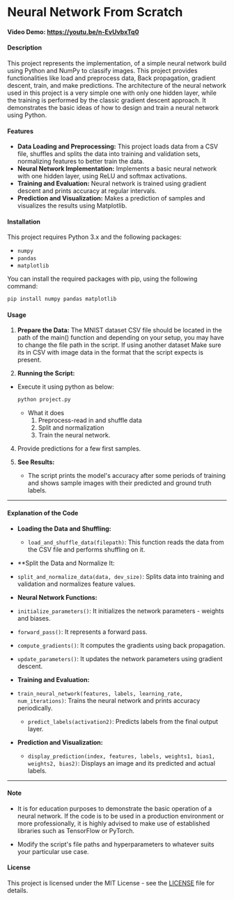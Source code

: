 # Neural Network From Scratch
#### Video Demo: https://youtu.be/n-EvUvbxTq0

#### Description

This project represents the implementation, of a simple neural network build using Python and  NumPy to classify images. This project provides functionalities like load and preprocess data, Back propagation, gradient descent, train, and make predictions. The architecture of the neural network used in this project is a very simple one with only one hidden layer, while the training is performed by the classic gradient descent approach. It demonstrates the basic ideas of how to design and train a neural network using Python.

#### Features

- **Data Loading and Preprocessing:** This project loads data from a CSV file, shuffles and splits the data into training and validation sets, normalizing features to better train the data.
- **Neural Network Implementation:** Implements a basic neural network with one hidden layer, using ReLU and softmax activations.
- **Training and Evaluation:** Neural network is trained using gradient descent and prints accuracy at regular intervals.
- **Prediction and Visualization:** Makes a prediction of samples and visualizes the results using Matplotlib.

#### Installation

This project requires Python 3.x and the following packages:

* `numpy`
* `pandas`
* `matplotlib`

You can install the required packages with pip, using the following command:

```bash
pip install numpy pandas matplotlib
```

#### Usage

1. **Prepare the Data:**
The MNIST dataset CSV file should be located in the path of the main() function and depending on your setup, you may have to change the file path in the script.
 If using another dataset Make sure its in CSV with image data in the format that the script expects is present.

2. **Running the Script:**
- Execute it using python as below:

     ```bash
     python project.py
     ```

   - What it does
     1. Preprocess-read in and shuffle data
     2. Split and normalization
     3. Train the neural network.
4. Provide predictions for a few first samples.

3. **See Results:**
   - The script prints the model's accuracy after some periods of training and shows sample images with their predicted and ground truth labels.
----
 #### Explanation of the Code

- **Loading the Data and Shuffling:**
  - `load_and_shuffle_data(filepath)`: This function reads the data from the CSV file and performs shuffling on it.
 
- **Split the Data and Normalize It:
- `split_and_normalize_data(data, dev_size)`: Splits data into training and validation and normalizes feature values.

- **Neural Network Functions:**
 - `initialize_parameters()`: It initializes the network parameters - weights and biases.
- `forward_pass()`: It represents a forward pass.
- `compute_gradients()`: It computes the gradients using back propagation.
- `update_parameters()`: It updates the network parameters using gradient descent.

- **Training and Evaluation:**
- `train_neural_network(features, labels, learning_rate, num_iterations)`: Trains the neural network and prints accuracy periodically.
  - `predict_labels(activation2)`: Predicts labels from the final output layer.

- **Prediction and Visualization:**
  - `display_prediction(index, features, labels, weights1, bias1, weights2, bias2)`: Displays an image and its predicted and actual labels.
---
 
#### Note

- It is for education purposes to demonstrate the basic operation of a neural network. If the code is to be used in a production environment or more professionally, it is highly advised to make use of established libraries such as TensorFlow or PyTorch.

- Modify the script's file paths and hyperparameters to whatever suits your particular use case.

#### License

This project is licensed under the MIT License - see the [LICENSE](LICENSE) file for details.
